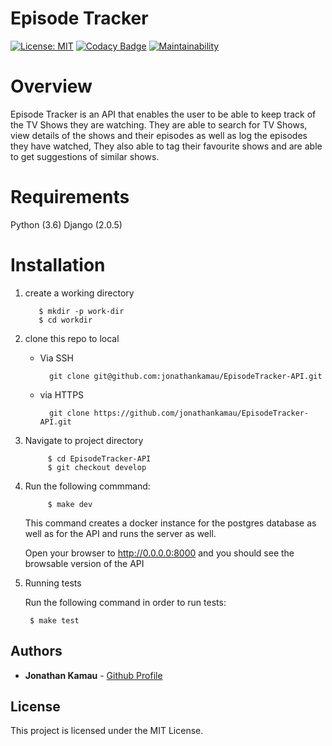 # Episode Tracker
[![License: MIT](https://img.shields.io/badge/License-MIT-yellow.svg)](https://opensource.org/licenses/MIT)
[![Codacy Badge](https://api.codacy.com/project/badge/Grade/26d4663ca6294e249336bd23a24abc6e)](https://www.codacy.com/project/jonathankamau/EpisodeTracker-API/dashboard?utm_source=github.com&amp;utm_medium=referral&amp;utm_content=jonathankamau/EpisodeTracker-API&amp;utm_campaign=Badge_Grade_Dashboard)
[![Maintainability](https://api.codeclimate.com/v1/badges/ba0dcc23849921ad710a/maintainability)](https://codeclimate.com/github/jonathankamau/EpisodeTracker-API/maintainability)

# Overview

Episode Tracker is an API that enables the user to be able to keep track of the TV Shows they are watching. They are able to search for TV Shows, view details of the shows and their episodes as well as log the episodes they have watched, They also able to tag their favourite shows and are able to get suggestions of similar shows.

# Requirements
Python (3.6)
Django (2.0.5)

# Installation
1. create a working directory

	      $ mkdir -p work-dir
	      $ cd workdir


2. clone this repo to local
    - Via SSH

          	git clone git@github.com:jonathankamau/EpisodeTracker-API.git

    - via HTTPS

          	git clone https://github.com/jonathankamau/EpisodeTracker-API.git
          
3. Navigate to project directory
    
    
      		$ cd EpisodeTracker-API
      		$ git checkout develop

4. Run the following commmand:

            $ make dev

    This command creates a docker instance for the postgres database as well as for the API and runs the server as well.

    Open your browser to http://0.0.0.0:8000 and you should see the browsable version of the API

5. Running tests

    Run the following command in order to run tests:

        $ make test

## Authors

* **Jonathan Kamau** - [Github Profile](https://github.com/jonathankamau)


## License

This project is licensed under the MIT License.



